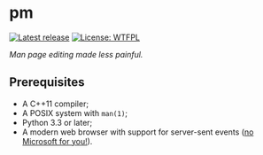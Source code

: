 # pm

[![Latest release](https://img.shields.io/github/release/zmwangx/pm.svg)](https://github.com/zmwangx/pm/releases/latest)
[![License: WTFPL](https://img.shields.io/badge/license-WTFPL-blue.svg)](COPYING)

*Man page editing made less painful.*

## Prerequisites

- A C++11 compiler;
- A POSIX system with `man(1)`;
- Python 3.3 or later;
- A modern web browser with support for server-sent events
  ([no Microsoft for you!](http://caniuse.com/#feat=eventsource)).
